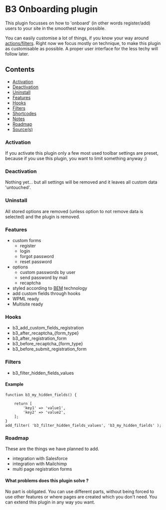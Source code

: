 # B3 Onboarding plugin

This plugin focusses on how to 'onboard' (in other words register/add) users to your site in the smoothest way possible.

You can easily customise a lot of things, if you know your way around [actions/filters](https://codex.wordpress.org/Plugin_API/Hooks). Right now we focus mostly on technique, to make this plugin as customisable as possible. A proper user interface for the less techy will follow later.


## Contents

- [Activation](#activate)
- [Deactivation](#deactivate)
- [Uninstall](#uninstall)
- [Features](#features)
- [Hooks](#hooks)
- [Filters](#filters)
- [Shortcodes](#shortcodes)
- [Notes](#notes)
- [Roadmap](#roadmap)
- [Source(s)](#sources)

<a name="activate"></a>
### Activation 

If you activate this plugin only a few most used toolbar settings are preset, because if you use this plugin, you want to limit something anyway ;)

<a name="deactivate"></a>
### Deactivation 

Nothing yet... but all settings will be removed and it leaves all custom data 'untouched'. 

<a name="uninstall"></a>
### Uninstall

All stored options are removed (unless option to not remove data is selected) and the plugin is removed.

<a name="features"></a>
### Features

* custom forms
  * register
  * login
  * forgot password
  * reset password
* options
  * custom passwords by user
  * send password by mail
  * recaptcha
* styled according to [BEM](https://en.bem.info) technology
* add custom fields through hooks
* WPML ready
* Multisite ready


<a name="hooks"></a>
### Hooks

* b3_add_custom_fields_registration
* b3_after_recaptcha_{form_type}
* b3_after_registration_form
* b3_before_recaptcha_{form_type}
* b3_before_submit_registration_form

<a name="filters"></a>
### Filters

* b3_filter_hidden_fields_values

#### Example 

```
function b3_my_hidden_fields() {

    return [
        'key1' => 'value1',
        'key2' => 'value2',
    ];
}
add_filter( 'b3_filter_hidden_fields_values', 'b3_my_hidden_fields' );
```

<a name="roadmap"></a>
### Roadmap
These are the things we have planned to add.
* integration with Salesforce
* integration with Mailchimp
* multi page registration forms

#### What problems does this plugin solve ?

No part is obligated. You can use different parts, without being forced to use other features or where pages are created which you don't need. You can extend this plugin in any way you want.
